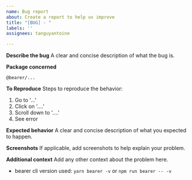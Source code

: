 ```yaml
---
name: Bug report
about: Create a report to help us improve
title: "[BUG] - "
labels: ''
assignees: tanguyantoine

---
```


**Describe the bug**
A clear and concise description of what the bug is.

**Package concerned**

`@bearer/...` 

**To Reproduce**
Steps to reproduce the behavior:
1. Go to '...'
2. Click on '....'
3. Scroll down to '....'
4. See error

**Expected behavior**
A clear and concise description of what you expected to happen.

**Screenshots**
If applicable, add screenshots to help explain your problem.

**Additional context**
Add any other context about the problem here.

- bearer cli version used: `yarn bearer -v` or `npm run bearer -- -v`
